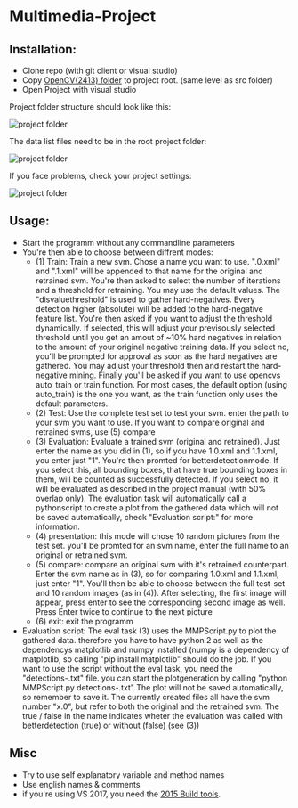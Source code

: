 # Multimedia-Project

## Installation:
* Clone repo (with git client or visual studio)
* Copy [OpenCV(2413) folder](https://www.kuenzler.io/share/opencv.zip) to project root. (same level as src folder)
* Open Project with visual studio

Project folder structure should look like this:

![project folder](https://www.kuenzler.io/share/mmp_3.PNG "project folder")

The data list files need to be in the root project folder:

![project folder](https://www.kuenzler.io/share/mmp_4.PNG "project folder")

If you face problems, check your project settings:

![project folder](https://www.kuenzler.io/share/mmp1.PNG "project folder")

## Usage:
* Start the programm without any commandline parameters
* You're then able to choose between diffrent modes:
  * (1) Train: Train a new svm. Chose a name you want to use. ".0.xml" and ".1.xml" will be appended to that name for the original and retrained svm. You're then asked to select the number of iterations and a threshold for retraining. You may use the default values. The "disvaluethreshold" is used to gather hard-negatives. Every detection higher (absolute) will be added to the hard-negative feature list. You're then asked if you want to adjust the threshold dynamically. If selected, this will adjust your previsously selected threshold until you get an amout of ~10% hard negatives in relation to the amount of your original negative training data. If you select no, you'll be prompted for approval as soon as the hard negatives are gathered. You may adjust your threshold then and restart the hard-negative mining. Finally you'll be asked if you want to use opencvs auto_train or train function. For most cases, the default option (using auto_train) is the one you want, as the train function only uses the default parameters.
  * (2) Test: Use the complete test set to test your svm. enter the path to your svm you want to use. If you want to compare original and retrained svms, use (5) compare
  * (3) Evaluation: Evaluate a trained svm (original and retrained). Just enter the name as you did in (1), so if you have 1.0.xml and 1.1.xml, you enter just "1". You're then promted for betterdetectionmode. If you select this, all bounding boxes, that have true bounding boxes in them, will be counted as successfully detected. If you select no, it will be evaluated as described in the project manual (with 50% overlap only). The evaluation task will automatically call a pythonscript to create a plot from the gathered data which will not be saved automatically, check "Evaluation script:" for more information.
  * (4) presentation: this mode will chose 10 random pictures from the test set. you'll be promted for an svm name, enter the full name to an original or retrained svm.
  * (5) compare: compare an original svm with it's retrained counterpart. Enter the svm name as in (3), so for comparing 1.0.xml and 1.1.xml, just enter "1". You'll then be able to choose between the full test-set and 10 random images (as in (4)). After selecting, the first image will appear, press enter to see the corresponding second image as well. Press Enter twice to continue to the next picture
  * (6) exit: exit the programm
* Evaluation script: The eval task (3) uses the MMPScript.py to plot the gathered data. therefore you have to have python 2 as well as the dependencys matplotlib and numpy installed (numpy is a dependency of matplotlib, so calling "pip install matplotlib" should do the job. If you want to use the script without the eval task, you need the "detections-<name>.txt" file. you can start the plotgeneration by calling "python MMPScript.py detections-<name>.txt" The plot will not be saved automatically, so remember to save it.
The currently created files all have the svm number "x.0", but refer to both the original and the retrained svm. The true / false in the name indicates wheter the evaluation was called with betterdetection (true) or without (false) (see (3))
  
## Misc
* Try to use self explanatory variable and method names
* Use english names & comments
* if you're using VS 2017, you need the [2015 Build tools](http://landinghub.visualstudio.com/visual-cpp-build-tools). 

